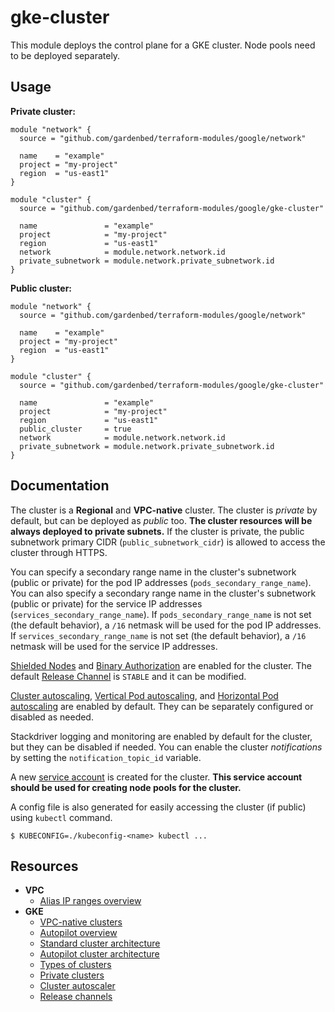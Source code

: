 # gke-cluster

This module deploys the control plane for a GKE cluster.
Node pools need to be deployed separately.

## Usage

**Private cluster:**

```hcl
module "network" {
  source = "github.com/gardenbed/terraform-modules/google/network"

  name    = "example"
  project = "my-project"
  region  = "us-east1"
}

module "cluster" {
  source = "github.com/gardenbed/terraform-modules/google/gke-cluster"

  name               = "example"
  project            = "my-project"
  region             = "us-east1"
  network            = module.network.network.id
  private_subnetwork = module.network.private_subnetwork.id
}
```

**Public cluster:**

```hcl
module "network" {
  source = "github.com/gardenbed/terraform-modules/google/network"

  name    = "example"
  project = "my-project"
  region  = "us-east1"
}

module "cluster" {
  source = "github.com/gardenbed/terraform-modules/google/gke-cluster"

  name               = "example"
  project            = "my-project"
  region             = "us-east1"
  public_cluster     = true
  network            = module.network.network.id
  private_subnetwork = module.network.private_subnetwork.id
}
```

## Documentation

The cluster is a **Regional** and **VPC-native** cluster. The cluster is *private* by default, but can be deployed as *public* too.
**The cluster resources will be always deployed to private subnets.**
If the cluster is private, the public subnetwork primary CIDR (`public_subnetwork_cidr`) is allowed to access the cluster through HTTPS.

You can specify a secondary range name in the cluster's subnetwork (public or private) for the pod IP addresses (`pods_secondary_range_name`).
You can also specify a secondary range name in the cluster's subnetwork (public or private) for the service IP addresses (`services_secondary_range_name`).
If `pods_secondary_range_name` is not set (the default behavior), a `/16` netmask will be used for the pod IP addresses.
If `services_secondary_range_name` is not set (the default behavior), a `/16` netmask will be used for the service IP addresses.

[Shielded Nodes](https://cloud.google.com/kubernetes-engine/docs/how-to/shielded-gke-nodes) and
[Binary Authorization](https://cloud.google.com/binary-authorization/docs/overview) are enabled for the cluster.
The default [Release Channel](https://cloud.google.com/kubernetes-engine/docs/concepts/release-channels) is `STABLE` and it can be modified.

[Cluster autoscaling](https://cloud.google.com/kubernetes-engine/docs/concepts/cluster-autoscaler),
[Vertical Pod autoscaling](https://cloud.google.com/kubernetes-engine/docs/concepts/verticalpodautoscaler), and
[Horizontal Pod autoscaling](https://cloud.google.com/kubernetes-engine/docs/concepts/horizontalpodautoscaler) are enabled by default.
They can be separately configured or disabled as needed.

Stackdriver logging and monitoring are enabled by default for the cluster, but they can be disabled if needed.
You can enable the cluster *notifications* by setting the `notification_topic_id` variable.

A new [service account](https://cloud.google.com/iam/docs/service-accounts) is created for the cluster.
**This service account should be used for creating node pools for the cluster.**

A config file is also generated for easily accessing the cluster (if public) using `kubectl` command.

    $ KUBECONFIG=./kubeconfig-<name> kubectl ...

## Resources

  - **VPC**
    - [Alias IP ranges overview](https://cloud.google.com/vpc/docs/alias-ip)
  - **GKE**
    - [VPC-native clusters](https://cloud.google.com/kubernetes-engine/docs/concepts/alias-ips)
    - [Autopilot overview](https://cloud.google.com/kubernetes-engine/docs/concepts/autopilot-overview)
    - [Standard cluster architecture](https://cloud.google.com/kubernetes-engine/docs/concepts/cluster-architecture)
    - [Autopilot cluster architecture](https://cloud.google.com/kubernetes-engine/docs/concepts/autopilot-architecture)
    - [Types of clusters](https://cloud.google.com/kubernetes-engine/docs/concepts/types-of-clusters)
    - [Private clusters](https://cloud.google.com/kubernetes-engine/docs/concepts/private-cluster-concept)
    - [Cluster autoscaler](https://cloud.google.com/kubernetes-engine/docs/concepts/cluster-autoscaler)
    - [Release channels](https://cloud.google.com/kubernetes-engine/docs/concepts/release-channels)
